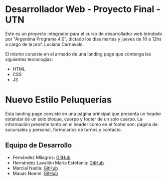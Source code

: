 # Desarrollador Web - Proyecto Final - UTN
Este es un proyecto integrador para el curso de desarrollador web brindado por "Argentina Programa 4.0", dictado los dias martes y jueves de 10 a 12hs a cargo de la prof. Luciana Carnavalo.

El mismo consiste en el armado de una landing page que contenga las siguientes tecnologías:
- HTML
- CSS
- JS

# Nuevo Estilo Peluquerías
Esta landing page consiste en una página principal que presenta un header estándar de un solo bloque, cuerpo y footer de un solo cuerpo.
La información presente tanto en el header como en el footer son: página de sucursales y personal, formularios de turnos y contacto.


## Equipo de Desarrollo

- Fernández Milagros: [GitHub](https://github.com/milufernandez)
- Hernández Lavallén María Estefanía: [GitHub](https://github.com/EstefaniaHL)
- Marcial Nadia: [GitHub](https://github.com/Nadia-marcial)
- Mauas Noemí: [GitHub](https://github.com/noemimauas)
